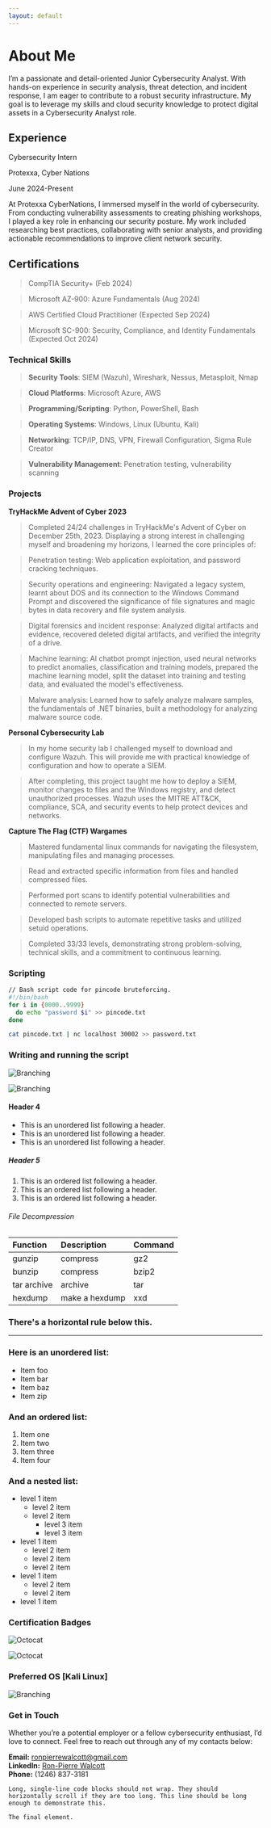 ```yaml
---
layout: default
---
```



# About Me

I’m a passionate and detail-oriented Junior Cybersecurity Analyst. With hands-on experience in security analysis, threat detection, and incident response, I am eager to contribute to a robust security infrastructure. My goal is to leverage my skills and cloud security knowledge to protect digital assets in a Cybersecurity Analyst role.

## Experience 

Cybersecurity Intern

Protexxa, Cyber Nations

June 2024-Present

At Protexxa CyberNations, I immersed myself in the world of cybersecurity. From conducting vulnerability assessments to creating phishing workshops, I played a key role in enhancing our security posture. My work included researching best practices, collaborating with senior analysts, and providing actionable recommendations to improve client network security.

## Certifications

> CompTIA Security+ (Feb 2024)

> Microsoft AZ-900: Azure Fundamentals (Aug 2024)

> AWS Certified Cloud Practitioner (Expected Sep 2024)

> Microsoft SC-900: Security, Compliance, and Identity Fundamentals (Expected Oct 2024)

### Technical Skills

> **Security Tools**: SIEM (Wazuh), Wireshark, Nessus, Metasploit, Nmap

> **Cloud Platforms**: Microsoft Azure, AWS

> **Programming/Scripting**: Python, PowerShell, Bash

> **Operating Systems**: Windows, Linux (Ubuntu, Kali)

> **Networking**: TCP/IP, DNS, VPN, Firewall Configuration, Sigma Rule Creator

> **Vulnerability Management**: Penetration testing, vulnerability scanning

### Projects

**TryHackMe Advent of Cyber 2023**
> Completed 24/24 challenges in TryHackMe's Advent of Cyber on December 25th, 2023. Displaying a strong interest in challenging myself and broadening my horizons, I learned the core principles of:

> Penetration testing: Web application exploitation, and password cracking techniques.

> Security operations and engineering: Navigated a legacy system, learnt about DOS and its connection to the Windows Command Prompt and discovered the significance of file signatures and magic bytes in data recovery and file system analysis.

> Digital forensics and incident response: Analyzed digital artifacts and evidence, recovered deleted digital artifacts, and verified the integrity of a drive.

> Machine learning: AI chatbot prompt injection, used neural networks to predict anomalies, classification and training models, prepared the machine learning model, split the dataset into training and testing data, and evaluated the model's effectiveness.

> Malware analysis: Learned how to safely analyze malware samples, the fundamentals of .NET binaries, built a methodology for analyzing malware source code.

**Personal Cybersecurity Lab**
> In my home security lab I challenged myself to download and configure Wazuh. This will provide me with practical knowledge of configuration and how to operate a SIEM.

> After completing, this project taught me how to deploy a SIEM, monitor changes to files and the Windows registry, and detect unauthorized processes. Wazuh uses the MITRE ATT&CK, compliance, SCA, and security events to help protect devices and networks.

**Capture The Flag (CTF) Wargames**
> Mastered fundamental linux commands for navigating the filesystem, manipulating files and managing processes.

> Read and extracted specific information from files and handled compressed files.

> Performed port scans to identify potential vulnerabilities and connected to remote servers.

> Developed bash scripts to automate repetitive tasks and utilized setuid operations.

> Completed 33/33 levels, demonstrating strong problem-solving, technical skills, and a commitment to continuous learning.



### Scripting

```bash
// Bash script code for pincode bruteforcing.
#!/bin/bash
for i in {0000..9999}
  do echo "password $i" >> pincode.txt
done

cat pincode.txt | nc localhost 30002 >> password.txt
```

### Writing and running the script


![Branching](writing_the_code_linux.png)

![Branching](pincode_bruteforce_linux.png)

#### Header 4

*   This is an unordered list following a header.
*   This is an unordered list following a header.
*   This is an unordered list following a header.

##### Header 5

1.  This is an ordered list following a header.
2.  This is an ordered list following a header.
3.  This is an ordered list following a header.

###### File Decompression

| Function     | Description       | Command |
|:-------------|:------------------|:------|
| gunzip       | compress          | gz2   |
| bunzip       | compress          | bzip2 |
| tar archive  | archive           | tar   |
| hexdump      | make a hexdump    | xxd   |

### There's a horizontal rule below this.

* * *

### Here is an unordered list:

*   Item foo
*   Item bar
*   Item baz
*   Item zip

### And an ordered list:

1.  Item one
1.  Item two
1.  Item three
1.  Item four

### And a nested list:

- level 1 item
  - level 2 item
  - level 2 item
    - level 3 item
    - level 3 item
- level 1 item
  - level 2 item
  - level 2 item
  - level 2 item
- level 1 item
  - level 2 item
  - level 2 item
- level 1 item

### Certification Badges

![Octocat](comptia_badge.png)

![Octocat](azure_fundamentals_badge.png)

### Preferred OS [Kali Linux]

![Branching](kali_wallpaper_green_4k_by_ashansol_dbinp74-fullview.png)


### Get in Touch

Whether you’re a potential employer or a fellow cybersecurity enthusiast, I’d love to connect. Feel free to reach out through any of my contacts below:

**Email:** <a href="mailto:ronpierrewalcott@gmail.com">ronpierrewalcott@gmail.com</a><br>
**LinkedIn:** <a href="https://www.linkedin.com/in/ron-pierre-walcott" target="_blank">Ron-Pierre Walcott</a><br>
**Phone:** (1246) 837-3181



```
Long, single-line code blocks should not wrap. They should horizontally scroll if they are too long. This line should be long enough to demonstrate this.
```

```
The final element.
```
